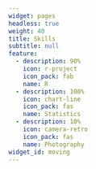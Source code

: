 ```yaml
---
widget: pages
headless: true
weight: 40
title: Skills
subtitle: null
feature:
  - description: 90%
    icon: r-project
    icon_pack: fab
    name: R
  - description: 100%
    icon: chart-line
    icon_pack: fas
    name: Statistics
  - description: 10%
    icon: camera-retro
    icon_pack: fas
    name: Photography
widget_id: moving
---
```

